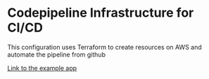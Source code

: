 # Codepipeline Infrastructure for CI/CD

This configuration uses Terraform to create resources on AWS and automate the pipeline from github

[Link to the example app](https://github.com/Wyfy0107/Codepipeline-Demo-App)
